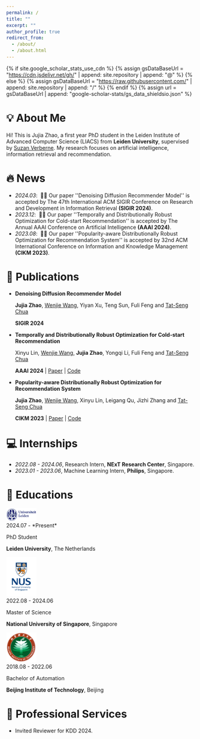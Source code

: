 ```yaml
---
permalink: /
title: ""
excerpt: ""
author_profile: true
redirect_from: 
  - /about/
  - /about.html
---
```


{% if site.google_scholar_stats_use_cdn %}
{% assign gsDataBaseUrl = "https://cdn.jsdelivr.net/gh/" | append: site.repository | append: "@" %}
{% else %}
{% assign gsDataBaseUrl = "https://raw.githubusercontent.com/" | append: site.repository | append: "/" %}
{% endif %}
{% assign url = gsDataBaseUrl | append: "google-scholar-stats/gs_data_shieldsio.json" %}

# 💡 About Me
<span class='anchor' id='about-me'></span>

Hi! This is Jujia Zhao, a first year PhD student in the Leiden Institute of Advanced Computer Science (LIACS) from **Leiden University**, supervised by [Suzan Verberne](https://liacs.leidenuniv.nl/~verbernes/). My research focuses on artificial intelligence, information retrieval and recommendation.

# 🔥 News
- *2024.03*: &nbsp;🎉🎉 Our paper ''Denoising Diffusion Recommender Model'' is accepted by The 47th International ACM SIGIR Conference on Research and Development in Information Retrieval **(SIGIR 2024)**. 
- *2023.12*: &nbsp;🎉🎉 Our paper ''Temporally and Distributionally Robust Optimization for Cold-start Recommendation'' is accepted by The Annual AAAI Conference on Artificial Intelligence **(AAAI 2024)**. 
- *2023.08*: &nbsp;🎉🎉 Our paper ''Popularity-aware Distributionally Robust Optimization for Recommendation System'' is accepted by 32nd ACM International Conference on Information and Knowledge Management **(CIKM 2023)**. 

# 📝 Publications 

- **Denoising Diffusion Recommender Model**

  **Jujia Zhao**, [Wenjie Wang](https://wenjiewwj.github.io/), Yiyan Xu, Teng Sun, Fuli Feng and [Tat-Seng Chua](https://www.chuatatseng.com/)

  **SIGIR 2024**

- **Temporally and Distributionally Robust Optimization for Cold-start Recommendation**

  Xinyu Lin, [Wenjie Wang](https://wenjiewwj.github.io/), **Jujia Zhao**, Yongqi Li, Fuli Feng and [Tat-Seng Chua](https://www.chuatatseng.com/)

  **AAAI 2024** \| [Paper](https://arxiv.org/abs/2312.09901) \| [Code](https://github.com/Linxyhaha/TDRO)

- **Popularity-aware Distributionally Robust Optimization for Recommendation System**

  **Jujia Zhao**, [Wenjie Wang](https://wenjiewwj.github.io/), Xinyu Lin, Leigang Qu, Jizhi Zhang and [Tat-Seng Chua](https://www.chuatatseng.com/)

  **CIKM 2023** \| [Paper](https://dl.acm.org/doi/abs/10.1145/3583780.3615492) \| [Code](https://github.com/Polaris-JZ/PDRO)


# 💻 Internships
- *2022.08 - 2024.06*, Research Intern, **NExT Research Center**, Singapore.
- *2023.01 - 2023.06*, Machine Learning Intern, **Philips**, Singapore.

# 📖 Educations

  <div class='school-box'>
  <div><img src='images/Leiden_logo.jpeg' alt="sym" width="80"></div>
  <div class='school-box-text' markdown="1">
  2024.07 - *Present*

  PhD Student

  **Leiden University**, The Netherlands
  </div>
  </div>

  <div class='school-box'>
  <div><img src='images/NUS_logo.jpeg' alt="sym" width="80"></div>
  <div class='school-box-text' markdown="1">
  2022.08 - 2024.06

  Master of Science

  **National University of Singapore**, Singapore
  </div>
  </div>



  <div class='school-box'>
  <div><img src='images/BIT_logo.png' alt="sym" width="80"></div>
  <div class='school-box-text' markdown="1">
  2018.08 - 2022.06

  Bachelor of Automation

  **Beijing Institute of Technology**, Beijing
  </div>
  </div>

# 🔭 Professional Services
- Invited Reviewer for KDD 2024.
